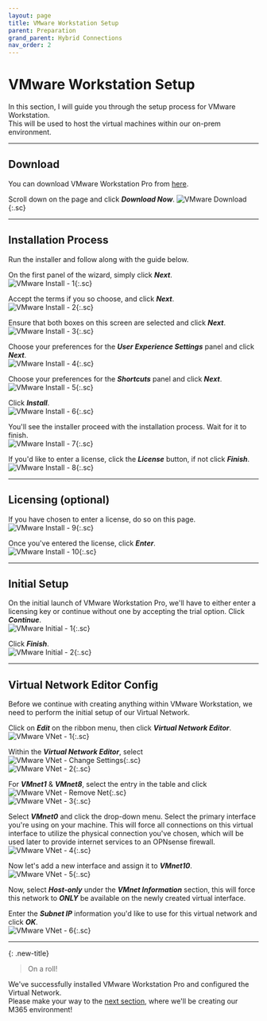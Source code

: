 ```yaml
---
layout: page
title: VMware Workstation Setup
parent: Preparation
grand_parent: Hybrid Connections
nav_order: 2
---
```




# VMware Workstation Setup


In this section, I will guide you through the setup process for VMware Workstation.  
This will be used to host the virtual machines within our on-prem environment.  



---



## Download
You can download VMware Workstation Pro from [here](https://www.vmware.com/products/workstation-pro/workstation-pro-evaluation.html).  

Scroll down on the page and click ***Download Now***.
![](/assets/images/projects/project01/prepare/vmware/vmware-download-1.png "VMware Download"){:.sc}  



---



## Installation Process


Run the installer and follow along with the guide below.  

On the first panel of the wizard, simply click ***Next***.  
![](/assets/images/projects/project01/prepare/vmware/vmware-install-1.png "VMware Install - 1"){:.sc}  

Accept the terms if you so choose, and click ***Next***.  
![](/assets/images/projects/project01/prepare/vmware/vmware-install-2.png "VMware Install - 2"){:.sc}  

Ensure that both boxes on this screen are selected and click ***Next***.  
![](/assets/images/projects/project01/prepare/vmware/vmware-install-3.png "VMware Install - 3"){:.sc}  

Choose your preferences for the ***User Experience Settings*** panel and click ***Next***.  
![](/assets/images/projects/project01/prepare/vmware/vmware-install-4.png "VMware Install - 4"){:.sc}  

Choose your preferences for the ***Shortcuts*** panel and click ***Next***. 
![](/assets/images/projects/project01/prepare/vmware/vmware-install-5.png "VMware Install - 5"){:.sc}  

Click ***Install***.  
![](/assets/images/projects/project01/prepare/vmware/vmware-install-6.png "VMware Install - 6"){:.sc}  

You'll see the installer proceed with the installation process. Wait for it to finish.  
![](/assets/images/projects/project01/prepare/vmware/vmware-install-7.png "VMware Install - 7"){:.sc}  

If you'd like to enter a license, click the ***License*** button, if not click ***Finish***.  
![](/assets/images/projects/project01/prepare/vmware/vmware-install-8.png "VMware Install - 8"){:.sc}  



---



## Licensing (optional)


If you have chosen to enter a license, do so on this page.  
![](/assets/images/projects/project01/prepare/vmware/vmware-install-9.png "VMware Install - 9"){:.sc}  

Once you've entered the license, click ***Enter***.  
![](/assets/images/projects/project01/prepare/vmware/vmware-install-10.png "VMware Install - 10"){:.sc}  



---



## Initial Setup


On the initial launch of VMware Workstation Pro, we'll have to either enter a licensing key or continue without one by accepting the trial option. Click ***Continue***.  
![](/assets/images/projects/project01/prepare/vmware/vmware-setup-1.png "VMware Initial - 1"){:.sc}  

Click ***Finish***.  
![](/assets/images/projects/project01/prepare/vmware/vmware-setup-2.png "VMware Initial - 2"){:.sc}  



---



## Virtual Network Editor Config


Before we continue with creating anything within VMware Workstation, we need to perform the initial setup of our Virtual Network.  

Click on ***Edit*** on the ribbon menu, then click ***Virtual Network Editor***.  
![](/assets/images/projects/project01/prepare/vmware/vmware-vnet-1.png "VMware VNet - 1"){:.sc}  

Within the ***Virtual Network Editor***, select ![](/assets/images/projects/project01/prepare/vmware/vmware-vnet-btn-change-settings.png "VMware VNet - Change Settings"){:.sc}  
![](/assets/images/projects/project01/prepare/vmware/vmware-vnet-2.png "VMware VNet - 2"){:.sc}  

For ***VMnet1*** & ***VMnet8***, select the entry in the table and click ![](/assets/images/projects/project01/prepare/vmware/vmware-vnet-btn-remove-net.png "VMware VNet - Remove Net"){:.sc}  
![](/assets/images/projects/project01/prepare/vmware/vmware-vnet-3.png "VMware VNet - 3"){:.sc}  

Select ***VMnet0*** and click the drop-down menu. Select the primary interface you're using on your machine. This will force all connections on this virtual interface to utilize the physical connection you've chosen, which will be used later to provide internet services to an OPNsense firewall.  
![](/assets/images/projects/project01/prepare/vmware/vmware-vnet-4.png "VMware VNet - 4"){:.sc}  

Now let's add a new interface and assign it to ***VMnet10***.  
![](/assets/images/projects/project01/prepare/vmware/vmware-vnet-5.png "VMware VNet - 5"){:.sc}  

Now, select ***Host-only*** under the ***VMnet Information*** section, this will force this network to ***ONLY*** be available on the newly created virtual interface.  

Enter the ***Subnet IP*** information you'd like to use for this virtual network and click ***OK***.  
![](/assets/images/projects/project01/prepare/vmware/vmware-vnet-6.png "VMware VNet - 6"){:.sc}  



---



{: .new-title}
> On a roll!
>
We've successfully installed VMware Workstation Pro and configured the Virtual Network.  
Please make your way to the [next section], where we'll be creating our M365 environment!




[next section]: /projects/project01/project01_children/project01_create-M365